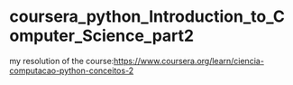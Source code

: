 # coursera_python_Introduction_to_Computer_Science_part2
my resolution of the course:https://www.coursera.org/learn/ciencia-computacao-python-conceitos-2
